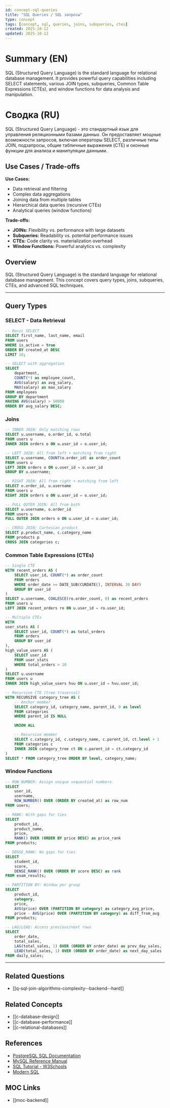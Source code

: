 ```yaml
---
id: concept-sql-queries
title: "SQL Queries / SQL запросы"
type: concept
tags: [concept, sql, queries, joins, subqueries, ctes]
created: 2025-10-12
updated: 2025-10-12
---
```


# Summary (EN)

SQL (Structured Query Language) is the standard language for relational database management. It provides powerful query capabilities including SELECT statements, various JOIN types, subqueries, Common Table Expressions (CTEs), and window functions for data analysis and manipulation.

# Сводка (RU)

SQL (Structured Query Language) - это стандартный язык для управления реляционными базами данных. Он предоставляет мощные возможности запросов, включая операторы SELECT, различные типы JOIN, подзапросы, общие табличные выражения (CTE) и оконные функции для анализа и манипуляции данными.

## Use Cases / Trade-offs

**Use Cases:**
- Data retrieval and filtering
- Complex data aggregations
- Joining data from multiple tables
- Hierarchical data queries (recursive CTEs)
- Analytical queries (window functions)

**Trade-offs:**
- **JOINs:** Flexibility vs. performance with large datasets
- **Subqueries:** Readability vs. potential performance issues
- **CTEs:** Code clarity vs. materialization overhead
- **Window Functions:** Powerful analytics vs. complexity

## Overview

SQL (Structured Query Language) is the standard language for relational database management. This concept covers query types, joins, subqueries, CTEs, and advanced SQL techniques.

---

## Query Types

### SELECT - Data Retrieval

```sql
-- Basic SELECT
SELECT first_name, last_name, email
FROM users
WHERE is_active = true
ORDER BY created_at DESC
LIMIT 10;

-- SELECT with aggregation
SELECT
    department,
    COUNT(*) as employee_count,
    AVG(salary) as avg_salary,
    MAX(salary) as max_salary
FROM employees
GROUP BY department
HAVING AVG(salary) > 50000
ORDER BY avg_salary DESC;
```

### Joins

```sql
-- INNER JOIN: Only matching rows
SELECT u.username, o.order_id, o.total
FROM users u
INNER JOIN orders o ON u.user_id = o.user_id;

-- LEFT JOIN: All from left + matching from right
SELECT u.username, COUNT(o.order_id) as order_count
FROM users u
LEFT JOIN orders o ON u.user_id = o.user_id
GROUP BY u.username;

-- RIGHT JOIN: All from right + matching from left
SELECT o.order_id, u.username
FROM users u
RIGHT JOIN orders o ON u.user_id = o.user_id;

-- FULL OUTER JOIN: All from both
SELECT u.username, o.order_id
FROM users u
FULL OUTER JOIN orders o ON u.user_id = o.user_id;

-- CROSS JOIN: Cartesian product
SELECT p.product_name, c.category_name
FROM products p
CROSS JOIN categories c;
```

### Common Table Expressions (CTEs)

```sql
-- Single CTE
WITH recent_orders AS (
    SELECT user_id, COUNT(*) as order_count
    FROM orders
    WHERE order_date >= DATE_SUB(CURDATE(), INTERVAL 30 DAY)
    GROUP BY user_id
)
SELECT u.username, COALESCE(ro.order_count, 0) as recent_orders
FROM users u
LEFT JOIN recent_orders ro ON u.user_id = ro.user_id;

-- Multiple CTEs
WITH
user_stats AS (
    SELECT user_id, COUNT(*) as total_orders
    FROM orders
    GROUP BY user_id
),
high_value_users AS (
    SELECT user_id
    FROM user_stats
    WHERE total_orders > 10
)
SELECT u.username
FROM users u
INNER JOIN high_value_users hvu ON u.user_id = hvu.user_id;

-- Recursive CTE (tree traversal)
WITH RECURSIVE category_tree AS (
    -- Anchor member
    SELECT category_id, category_name, parent_id, 0 as level
    FROM categories
    WHERE parent_id IS NULL

    UNION ALL

    -- Recursive member
    SELECT c.category_id, c.category_name, c.parent_id, ct.level + 1
    FROM categories c
    INNER JOIN category_tree ct ON c.parent_id = ct.category_id
)
SELECT * FROM category_tree ORDER BY level, category_name;
```

### Window Functions

```sql
-- ROW_NUMBER: Assign unique sequential numbers
SELECT
    user_id,
    username,
    ROW_NUMBER() OVER (ORDER BY created_at) as row_num
FROM users;

-- RANK: With gaps for ties
SELECT
    product_id,
    product_name,
    price,
    RANK() OVER (ORDER BY price DESC) as price_rank
FROM products;

-- DENSE_RANK: No gaps for ties
SELECT
    student_id,
    score,
    DENSE_RANK() OVER (ORDER BY score DESC) as rank
FROM exam_results;

-- PARTITION BY: Window per group
SELECT
    product_id,
    category,
    price,
    AVG(price) OVER (PARTITION BY category) as category_avg_price,
    price - AVG(price) OVER (PARTITION BY category) as diff_from_avg
FROM products;

-- LAG/LEAD: Access previous/next rows
SELECT
    order_date,
    total_sales,
    LAG(total_sales, 1) OVER (ORDER BY order_date) as prev_day_sales,
    LEAD(total_sales, 1) OVER (ORDER BY order_date) as next_day_sales
FROM daily_sales;
```

---

## Related Questions

- [[q-sql-join-algorithms-complexity--backend--hard]]

## Related Concepts

- [[c-database-design]]
- [[c-database-performance]]
- [[c-relational-databases]]

## References

- [PostgreSQL SQL Documentation](https://www.postgresql.org/docs/current/sql.html)
- [MySQL Reference Manual](https://dev.mysql.com/doc/refman/8.0/en/)
- [SQL Tutorial - W3Schools](https://www.w3schools.com/sql/)
- [Modern SQL](https://modern-sql.com/)

## MOC Links

- [[moc-backend]]
